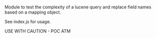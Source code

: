 Module to test the complexity of a lucene query and replace field names based on a mapping object.

See index.js for usage.

USE WITH CAUTION  -  POC ATM
